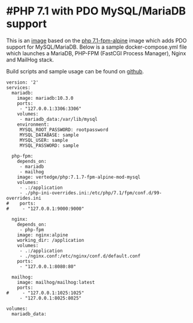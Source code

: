 #PHP 7.1 with PDO MySQL/MariaDB support
=======================================

This is an [image](https://hub.docker.com/r/vertedge/php/) based on the [php 7.1-fpm-alpine](https://hub.docker.com/_/php/) image which adds PDO support for MySQL/MariaDB.
Below is a sample docker-compose.yml file which launches a MariaDB, PHP-FPM (FastCGI Process Manager), Nginx and MailHog stack.

Build scripts and sample usage can be found on [github](https://github.com/wytzevanderploeg/docker/tree/master/php7-mod-mysql).

```docker
version: '2'
services:
  mariadb:
    image: mariadb:10.3.0
    ports:
     - "127.0.0.1:3306:3306"
    volumes:
     - mariadb_data:/var/lib/mysql
    environment:
     MYSQL_ROOT_PASSWORD: rootpassword
     MYSQL_DATABASE: sample
     MYSQL_USER: sample
     MYSQL_PASSWORD: sample

  php-fpm:
    depends_on:
     - mariadb
     - mailhog
    image: vertedge/php:7.1.7-fpm-alpine-mod-mysql
    volumes:
     - .:/application
     - ./php-ini-overrides.ini:/etc/php/7.1/fpm/conf.d/99-overrides.ini
#    ports:
#     - "127.0.0.1:9000:9000"

  nginx:
    depends_on:
     - php-fpm
    image: nginx:alpine
    working_dir: /application
    volumes:
     - .:/application
     - ./nginx.conf:/etc/nginx/conf.d/default.conf
    ports:
     - "127.0.0.1:8080:80"

  mailhog:
    image: mailhog/mailhog:latest
    ports:
#     - "127.0.0.1:1025:1025"
     - "127.0.0.1:8025:8025"

volumes:
  mariadb_data:
```

